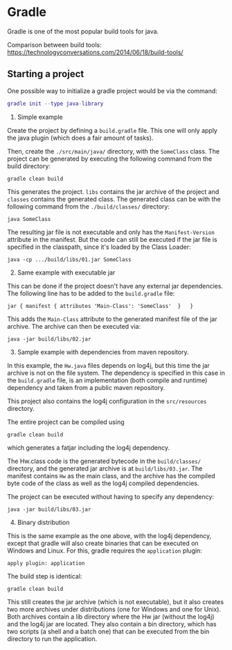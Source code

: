 # Gradle 

Gradle is one of the most popular build tools for java.

Comparison between build tools: https://technologyconversations.com/2014/06/18/build-tools/ 

## Starting a project

One possible way to initialize a gradle project would be via the command:

```g
gradle init --type java-library
```

1. Simple example

Create the project by defining a `build.gradle` file. This one will only apply the java plugin (which does a fair amount of tasks). 

Then, create the `./src/main/java/` directory, with the `SomeClass` class. The project can be generated by executing the following command from the build directory:

```
gradle clean build
```

This generates the project. `libs` contains the jar archive of the project and `classes` contains the generated class. The generated class can be with the following command from the `./build/classes/` directory:

```
java SomeClass
```

The resulting jar file is not executable and only has the `Manifest-Version` attribute in the manifest. But the code can still be executed if the jar file is specified in the classpath, since it's loaded by the Class Loader:

```
java -cp .../build/libs/01.jar SomeClass
```

2. Same example with executable jar

This can be done if the project doesn't have any external jar dependencies. The following line has to be added to the `build.gradle` file:

```
jar { manifest { attributes 'Main-Class': 'SomeClass'  }   }
```

This adds the `Main-Class` attribute to the generated manifest file of the jar archive. The archive can then be executed via:

```
java -jar build/libs/02.jar
```

3. Sample example with dependencies from maven repository.

In this example, the `Hw.java` files depends on log4j, but this time the jar archive is not on the file system. The dependency is specified in this case in the `build.gradle` file, is an implementation (both compile and runtime) dependency and taken from a public maven repository.

This project also contains the log4j configuration in the `src/resources` directory.

The entire project can be compiled using

```
gradle clean build
```

which generates a fatjar including the log4j dependency.

The Hw.class code is the generated bytecode in the `build/classes/` directory, and the generated jar archive is at `build/libs/03.jar`. The manifest contains `Hw` as the main class, and the archive has the compiled byte code of the class as well as the log4j compiled dependencies.

The project can be executed without having to specify any dependency:

```
java -jar build/libs/03.jar
```

4. Binary distribution

This is the same example as the one above, with the log4j dependency, except that gradle will also create binaries that can be executed on Windows and Linux. For this, gradle requires the `application` plugin:

```
apply plugin: application
```

The build step is identical:

```
gradle clean build
```

This still creates the jar archive (which is not executable), but it also creates two more archives under distributions (one for Windows and one for Unix). Both archives contain a lib directory where the Hw jar (without the log4j) and the log4j jar are located. They also contain a bin directory, which has two scripts (a shell and a batch one) that can be executed from the bin directory to run the application.
